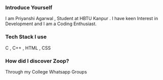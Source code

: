### Introduce Yourself
I am Priyanshi Agarwal , Student at HBTU Kanpur . I have keen Interest in Development and I am a Coding Enthusiast.

### Tech Stack I use
C , C++ , HTML , CSS

### How did I discover Zoop?
Through my College Whatsapp Groups
